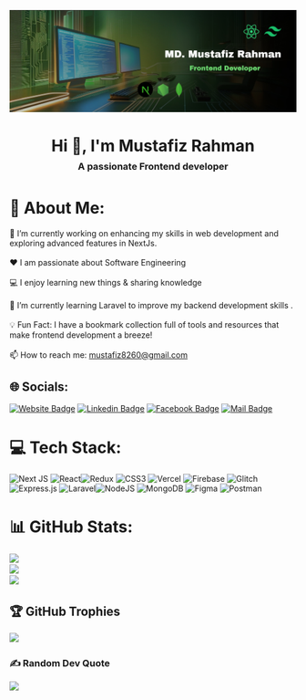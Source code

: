 
![Alt text](<asset/banner_image.jpg>)


<h1 align="center" >Hi 👋, I'm Mustafiz Rahman</h1>
<h3 align="center" style="margin : -10px">A passionate Frontend developer</h3>
<br>

# 💫 About Me:
🔭 I’m currently working on enhancing my skills in web development and exploring advanced features in NextJs.<br><br>❤️ I am passionate about Software Engineering<br><br>💻 I enjoy learning new things & sharing knowledge<br><br>🌱 I’m currently learning Laravel to improve my backend development skills .<br><br>💡 Fun Fact: I have a bookmark collection full of tools and resources that make frontend development a breeze!<br><br>📫 How to reach me: mustafiz8260@gmail.com


## 🌐 Socials:
[![Website Badge](https://img.shields.io/badge/WebSite-000000?style=for-the-badge&logo=WebStorm&logoColor=white)](https://mustafizrahman.vercel.app/)
[![Linkedin Badge](https://img.shields.io/badge/LinkedIn-0077B5?style=for-the-badge&logo=linkedin&logoColor=white)](https://www.linkedin.com/in/mdmustafiz8260)
[![Facebook Badge](https://img.shields.io/badge/Facebook-1877F2?style=for-the-badge&logo=facebook&logoColor=white)](https://facebook.com/mdmustafiz.rahman.988)
[![Mail Badge](https://img.shields.io/badge/Gmail-D14836?style=for-the-badge&logo=gmail&logoColor=white)](mailto:mustafiz8260@gmail.com)

# 💻 Tech Stack:
 ![Next JS](https://img.shields.io/badge/Next-black?style=for-the-badge&logo=next.js&logoColor=white) ![React](https://img.shields.io/badge/react-%2320232a.svg?style=for-the-badge&logo=react&logoColor=%2361DAFB)![Redux](https://img.shields.io/badge/redux-%23593d88.svg?style=for-the-badge&logo=redux&logoColor=white)
![CSS3](https://img.shields.io/badge/css3-%231572B6.svg?style=for-the-badge&logo=css3&logoColor=white) ![Vercel](https://img.shields.io/badge/vercel-%23000000.svg?style=for-the-badge&logo=vercel&logoColor=white) ![Firebase](https://img.shields.io/badge/firebase-%23039BE5.svg?style=for-the-badge&logo=firebase) ![Glitch](https://img.shields.io/badge/glitch-%233333FF.svg?style=for-the-badge&logo=glitch&logoColor=white) ![Express.js](https://img.shields.io/badge/express.js-%23404d59.svg?style=for-the-badge&logo=express&logoColor=%2361DAFB) ![Laravel](https://img.shields.io/badge/laravel-%23FF2D20.svg?style=for-the-badge&logo=laravel&logoColor=white)![NodeJS](https://img.shields.io/badge/node.js-6DA55F?style=for-the-badge&logo=node.js&logoColor=white)   ![MongoDB](https://img.shields.io/badge/MongoDB-%234ea94b.svg?style=for-the-badge&logo=mongodb&logoColor=white) ![Figma](https://img.shields.io/badge/figma-%23F24E1E.svg?style=for-the-badge&logo=figma&logoColor=white) ![Postman](https://img.shields.io/badge/Postman-FF6C37?style=for-the-badge&logo=postman&logoColor=white)
# 📊 GitHub Stats:
![](https://github-readme-stats.vercel.app/api?username=mustafiz82&theme=blue-green&hide_border=false&include_all_commits=true&count_private=true)<br/>
![](https://github-readme-streak-stats.herokuapp.com/?user=mustafiz82&theme=blue-green&hide_border=false)<br/>
![](https://github-readme-stats.vercel.app/api/top-langs/?username=mustafiz82&theme=blue-green&hide_border=false&include_all_commits=true&count_private=true&layout=compact)

## 🏆 GitHub Trophies
![](https://github-profile-trophy.vercel.app/?username=mustafiz82&theme=radical&no-frame=false&no-bg=true&margin-w=4)

### ✍️ Random Dev Quote
![](https://quotes-github-readme.vercel.app/api?type=horizontal&theme=radical)

<!-- Proudly created with GPRM ( https://gprm.itsvg.in ) -->
